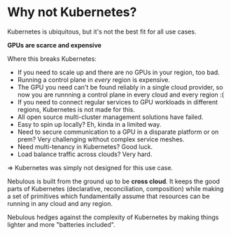 # Why not Kubernetes?

Kubernetes is ubiquitous, but it's not the best fit for all use cases. 

__GPUs are scarce and expensive__

Where this breaks Kubernetes:

* If you need to scale up and there are no GPUs in your region, too bad.
* Running a control plane in _every_ region is expensive.
* The GPU you need can't be found reliably in a single cloud provider, so now you are runnning a control plane in every cloud and every region :(
* If you need to connect regular services to GPU workloads in different regions, Kubernetes is not made for this.
* All open source multi-cluster management solutions have failed.
* Easy to spin up locally? Eh, kinda in a limited way.
* Need to secure communication to a GPU in a disparate platform or on prem? Very challenging without complex service meshes.
* Need multi-tenancy in Kubernetes? Good luck.
* Load balance traffic across clouds? Very hard.


=> Kubernetes was simply not designed for this use case.   

Nebulous is built from the ground up to be __cross cloud__. It keeps the good parts of Kubernetes (declarative, reconciliation, composition) while making a set of primitives which fundamentally assume that resources can be running in any cloud and any region.

Nebulous hedges against the complexity of Kubernetes by making things lighter and more "batteries included".
